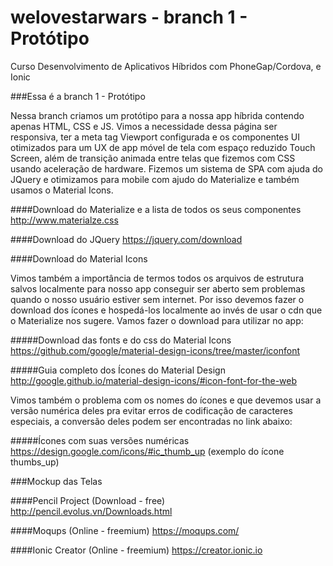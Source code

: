 # welovestarwars - branch 1 - Protótipo
Curso Desenvolvimento de Aplicativos Híbridos com PhoneGap/Cordova, e Ionic

###Essa é a branch 1 - Protótipo

Nessa branch criamos um protótipo para a nossa app híbrida contendo apenas HTML, CSS e JS. Vimos a necessidade dessa página ser responsiva, ter a meta tag Viewport configurada e os componentes UI otimizados para um UX de app móvel de tela com espaço reduzido Touch Screen, além de transição animada entre telas que fizemos com CSS usando aceleração de hardware. Fizemos um sistema de SPA com ajuda do JQuery e otimizamos para mobile com ajudo do Materialize e também usamos o Material Icons.

####Download do Materialize e a lista de todos os seus componentes
http://www.materialze.css

####Download do JQuery
https://jquery.com/download

####Download do Material Icons

Vimos também a importância de termos todos os arquivos de estrutura salvos localmente para nosso app conseguir ser aberto sem problemas quando o nosso usuário estiver sem internet. Por isso devemos fazer o download dos ícones e hospedá-los localmente ao invés de usar o cdn que o Materialize nos sugere. Vamos fazer o download para utilizar no app:

#####Download das fonts e do css do Material Icons
https://github.com/google/material-design-icons/tree/master/iconfont

#####Guia completo dos Ícones do Material Design
http://google.github.io/material-design-icons/#icon-font-for-the-web

Vimos também o problema com os nomes do ícones e que devemos usar a versão numérica deles pra evitar erros de codificação de caracteres especiais, a conversão deles podem ser encontradas no link abaixo:

#####Ícones com suas versões numéricas
https://design.google.com/icons/#ic_thumb_up (exemplo do ícone thumbs_up)

###Mockup das Telas

####Pencil Project (Download - free)
http://pencil.evolus.vn/Downloads.html

####Moqups (Online - freemium)
https://moqups.com/

####Ionic Creator (Online - freemium)
https://creator.ionic.io




